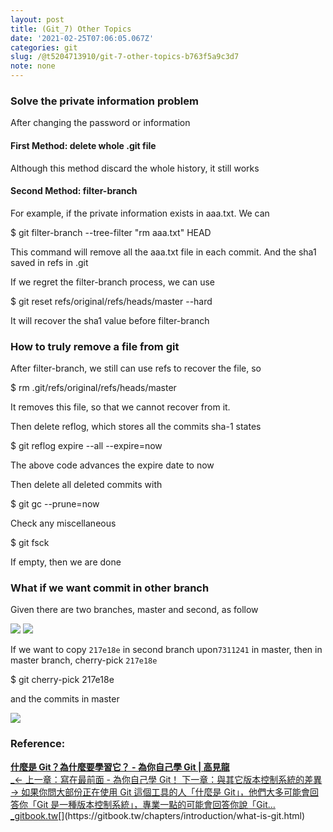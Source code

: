 ```yaml
---
layout: post
title: (Git_7) Other Topics
date: '2021-02-25T07:06:05.067Z'
categories: git
slug: /@t5204713910/git-7-other-topics-b763f5a9c3d7
note: none
---
```


### Solve the private information problem

After changing the password or information

#### First Method: delete whole .git file

Although this method discard the whole history, it still works

#### Second Method: filter-branch

For example, if the private information exists in aaa.txt. We can

$ git filter-branch --tree-filter "rm aaa.txt" HEAD

This command will remove all the aaa.txt file in each commit. And the sha1 saved in refs in .git

If we regret the filter-branch process, we can use

$ git reset refs/original/refs/heads/master --hard

It will recover the sha1 value before filter-branch

### How to truly remove a file from git

After filter-branch, we still can use refs to recover the file, so

$ rm .git/refs/original/refs/heads/master

It removes this file, so that we cannot recover from it.

Then delete reflog, which stores all the commits sha-1 states

$ git reflog expire --all --expire=now

The above code advances the expire date to now

Then delete all deleted commits with

$ git gc --prune=now

Check any miscellaneous

$ git fsck

If empty, then we are done

### What if we want commit in other branch

Given there are two branches, master and second, as follow

![](/Users/chenyongzhe/coding/practice_not_for_github/javascript_practice/medium-to-markdown/medium-export/posts/md_1623056197395/img/1__ho8PO4iiDP9crllA__GvLdg.png)
![](/Users/chenyongzhe/coding/practice_not_for_github/javascript_practice/medium-to-markdown/medium-export/posts/md_1623056197395/img/1__MQZVe8jzapH__gUXmxAv0__A.png)

If we want to copy `217e18e` in second branch upon`7311241` in master, then in master branch, cherry-pick `217e18e`

$ git cherry-pick 217e18e

and the commits in master

![](/Users/chenyongzhe/coding/practice_not_for_github/javascript_practice/medium-to-markdown/medium-export/posts/md_1623056197395/img/1__x9aVsG4aqMcGxgsJezL8wg.png)

### Reference:

[**什麼是 Git？為什麼要學習它？ - 為你自己學 Git | 高見龍**  
_← 上一章：寫在最前面 - 為你自己學 Git！ 下一章：與其它版本控制系統的差異 → 如果你問大部份正在使用 Git 這個工具的人「什麼是 Git」，他們大多可能會回答你「Git 是一種版本控制系統」，專業一點的可能會回答你說「Git…_gitbook.tw](https://gitbook.tw/chapters/introduction/what-is-git.html "https://gitbook.tw/chapters/introduction/what-is-git.html")[](https://gitbook.tw/chapters/introduction/what-is-git.html)